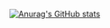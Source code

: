 [![Anurag's GitHub stats](https://github-readme-stats.vercel.app/apiXieBrokanuraghazra)](https://github.com/anuraghazra/github-readme-stats)

<!---
XieBrok/XieBrok is a ✨ special ✨ repository because its `README.md` (this file) appears on your GitHub profile.
You can click the Preview link to take a look at your changes.
--->
